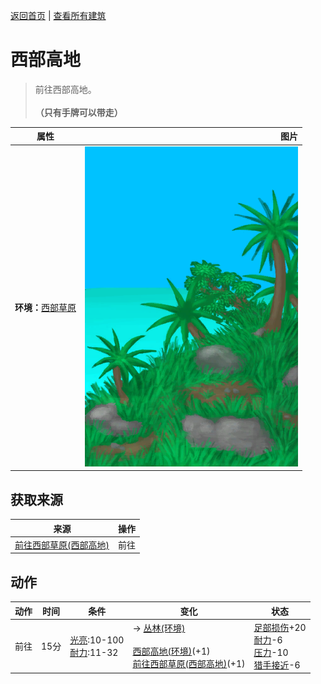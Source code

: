 [返回首页](index.md)   |  [查看所有建筑](building.md)
# 西部高地  
> 前往西部高地。<br><br><b>（只有手牌可以带走）</b>  
  
  属性  |   图片   
 ----  |  ----:   
 **环境：**[西部草原](GrasslandsW.md)  |  ![](Sprite/Highlands.png)   
  
## 获取来源  
来源  |  操作  
----  |  ----  
[前往西部草原(西部高地)](Path_HighlandsWToGrasslandsW.md)  |  前往  
## 动作  
动作  |  时间  |  条件  |  变化  |  状态  
----  |  ----  |  ----  |  ----  |  ----  
前往  |  15分  |  [光亮](Light.md):10-100<br>[耐力](Stamina.md):11-32  |  → [丛林(环境)](Env_Jungle.md)<br><br>[西部高地(环境)](Env_HighlandsWestern.md)(+1)<br>[前往西部草原(西部高地)](Path_HighlandsWToGrasslandsW.md)(+1)  |  [足部损伤](FootDamage.md)+20<br>[耐力](Stamina.md)-6<br>[压力](Stress.md)-10<br>[猎手接近](HuntersProximity.md)-6  
